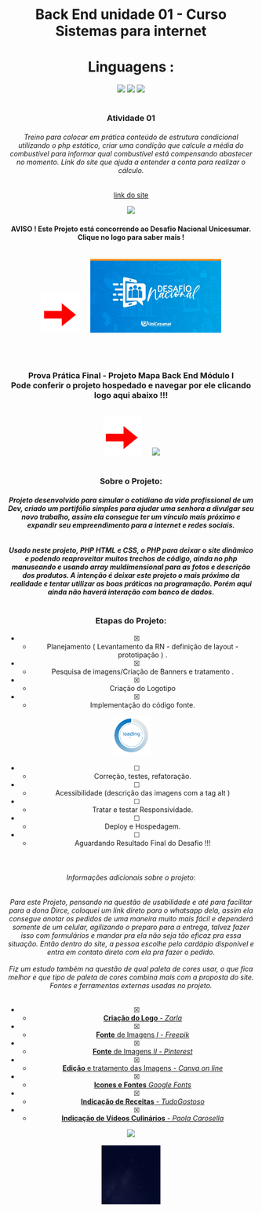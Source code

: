 <div align="center">
     <h1>Back End unidade 01 - Curso Sistemas para internet</h1>
<div>
     <h1> Linguagens :</h1>
<div >
<img  height = "80" src="https://cdn.jsdelivr.net/gh/devicons/devicon/icons/html5/html5-plain-wordmark.svg" />
<img  height="80" src="https://cdn.jsdelivr.net/gh/devicons/devicon/icons/css3/css3-plain-wordmark.svg" />
<img height = "95 " src="https://cdn.jsdelivr.net/gh/devicons/devicon/icons/php/php-plain.svg" />
</div>
</div>
<div>
     
#
     
### Atividade 01 
###### Treino para colocar em prática conteúdo de estrutura condicional utilizando o php estático, criar uma condição que calcule a média do combustível para informar qual combustível está compensando abastecer no momento. Link do site que ajuda a entender a conta para realizar o  cálculo.
     
[link do site](https://www.noticiasautomotivas.com.br/alcool-gasolina-calculo/#:~:text=Basta%20dividir%20o%20pre%C3%A7o%20do,o%20resultado%20ser%C3%A1%20de%200%2C757) 

![](https://i.imgur.com/waxVImv.png)




<div align="center">

<h4> AVISO ! Este Projeto está concorrendo ao Desafio Nacional Unicesumar. <br/>Clique no logo para saber mais ! </h4><br/>
<img height="80"src="https://github.com/LeandroDukievicz/LeandroDukievicz/blob/main/gifs/gif-seta%20(1).gif"/>&ensp;&ensp;&ensp;<a href="https://www.sites.google.com/unicesumar.com.br/desafio-nacional" target="_blank"><img height="150"src="https://github.com/LeandroDukievicz/LeandroDukievicz/blob/main/gifs/maxresdefault.jpg" target="_blank"></a><br/><br/><br/><br/>
     
<h3 >Prova Prática Final - Projeto Mapa Back End Módulo I<br/>Pode conferir o projeto hospedado e navegar por ele clicando logo aqui abaixo !!!</h3><br/>


<div align ="center">
<img height="80"src="https://github.com/LeandroDukievicz/LeandroDukievicz/blob/main/gifs/gif-seta%20(1).gif"/>&ensp;&ensp;&ensp;<a href="https://github.com/LeandroDukievicz/back-end-1/tree/main/MAPA%20BACK%20END%20I%20-%20SITE/assets" target="_blank"><img height="200"src="https://github.com/LeandroDukievicz/back-end-1/blob/main/MAPA%20BACK%20END%20I%20-%20SITE/assets/Marmitaria%20Dona%20Dirce%20capa%2001.gif" target="_blank"></a>
</div> 
</div>

#
 
### Sobre o Projeto:   
     
##### Projeto desenvolvido para simular o cotidiano da vida profissional de um Dev, criado um portifólio simples para ajudar uma senhora a divulgar seu novo trabalho, assim ela consegue ter um vínculo mais próximo e expandir seu empreendimento para a internet e redes sociais. </br></br></br> Usado neste projeto, PHP HTML e CSS, o PHP para deixar o site dinâmico e podendo reaproveitar muitos trechos de código, ainda no php manuseando e usando array muldimensional para as fotos e descrição dos produtos. A intenção é deixar este projeto o mais próximo da realidade e tentar utilizar as boas práticas na programação. Porém aqui ainda não haverá interação com banco de dados. <br><br>

### Etapas do Projeto:

- [x] - Planejamento ( Levantamento da RN - definição de layout - prototipação ) .
- [x] - Pesquisa de imagens/Criação de Banners e tratamento .
- [x] - Criação do Logotipo 
- [x] - Implementação do código fonte.

<div align ="center">
<img height="80"src="https://github.com/LeandroDukievicz/LeandroDukievicz/blob/main/gifs/imagens-e-gifs-de-loading-41.gif"/>
</div>  

- [ ] - Correção, testes, refatoração. 
- [ ] - Acessibilidade (descrição das imagens com a tag alt )
- [ ] - Tratar e testar Responsividade. 
- [ ] - Deploy e Hospedagem.<br>
- [ ] - Aguardando Resultado Final do Desafio !!!<br/><br/><br/>



###### Informações adicionais sobre o projeto:

###### Para este Projeto, pensando na questão de usabilidade e até para facilitar para a dona Dirce, coloquei um link direto para o whatsapp dela, assim ela consegue anotar os pedidos de uma maneira muito mais fácil e dependerá somente de um celular, agilizando o preparo para a entrega, talvez fazer isso com formulários e mandar pra ela não seja tão eficaz pra essa situação. Então dentro do site, a pessoa escolhe pelo cardápio disponível e entra em contato direto com ela pra fazer o pedido.<br><br>Fiz um estudo também na questão de qual paleta de cores usar, o que fica melhor e que tipo de paleta de cores combina mais com a proposta do site. <br> Fontes e ferramentas externas usadas no projeto.





- [x] - [**Criação do Logo** - _Zarla_](https://www.zarla.com/logo-maker/99qxyvfc8h88f8xj9v4v)
- [X] - [**Fonte** de Imagens _I_ - _Freepik_](https://br.freepik.com/)
- [x] - [**Fonte** de Imagens _II_ - _Pinterest_](https://br.pinterest.com/)
- [X] - [**Edição** e tratamento das Imagens - _Canva on line_](https://www.canva.com/)
- [x] - [**Icones e Fontes** _Google Fonts_](https://fonts.google.com/about)
- [x] - [**Indicação de Receitas** - _TudoGostoso_](https://www.tudogostoso.com.br/)
- [x] - [**Indicação de Vídeos Culinários** - _Paola Carosella_](https://www.youtube.com/user/pcarosella) 







![](https://i.imgur.com/waxVImv.png)

<div align="center">
     <a  href="https://github.com/LeandroDukievicz" target="_blank"><img  height="120" src="https://github.com/LeandroDukievicz/LeandroDukievicz/blob/main/gifs/home%20page%20button.gif" target="_blank">
</div>     
